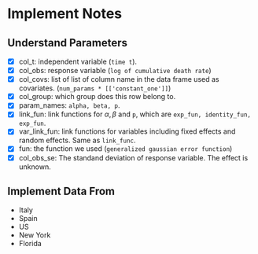 # Implement Notes

## Understand Parameters

- [x] col_t: independent variable (`time t`).
- [x] col_obs: response variable (`log of cumulative death rate`)
- [x] col_covs: list of list of column name in the data frame used as covariates. (`num_params * [['constant_one']]`)
- [x] col_group: which group does this row belong to.
- [x] param_names: `alpha, beta, p`.
- [x] link_fun: link functions for $\alpha, \beta$ and `p`, which are `exp_fun, identity_fun, exp_fun`.
- [x] var_link_fun: link functions for variables including fixed effects and random effects. Same as `link_func`.
- [x] fun: the function we used (`generalized gaussian error function`)
- [x] col_obs_se: The standand deviation of response variable. The effect is unknown.

## Implement Data From

- Italy
- Spain
- US
- New York
- Florida
